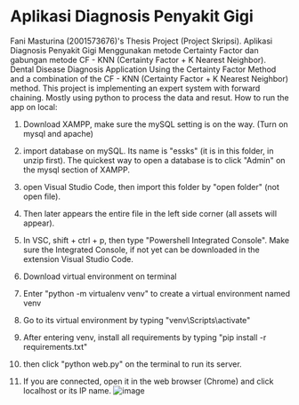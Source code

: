# Aplikasi Diagnosis Penyakit Gigi
Fani Masturina (2001573676)'s Thesis Project (Project Skripsi). 
Aplikasi Diagnosis Penyakit Gigi Menggunakan metode Certainty Factor dan gabungan metode CF - KNN (Certainty Factor + K Nearest Neighbor). Dental Disease Diagnosis Application Using the Certainty Factor Method and a combination of the CF - KNN (Certainty Factor + K Nearest Neighbor) method. This project is implementing an expert system with forward chaining. Mostly using python to process the data and resut.
How to run the app on local:
1.	Download XAMPP, make sure the mySQL setting is on the way. (Turn on mysql and apache)
 
2.	import database on mySQL. Its name is "essks" (it is in this folder, in unzip first). The quickest way to open a database is to click "Admin" on the mysql section of XAMPP.
 
 
3.	open Visual Studio Code, then import this folder by "open folder" (not open file). 
 
4.	Then later appears the entire file in the left side corner (all assets will appear).
 
5.	In VSC, shift + ctrl + p, then type "Powershell Integrated Console". Make sure the Integrated Console, if not yet can be downloaded in the extension Visual Studio Code.
 
6.	Download virtual environment on terminal 
 
7.	Enter "python -m virtualenv venv" to create a virtual environment named venv
 
8.	Go to its virtual environment by typing "venv\Scripts\activate"
 

9.	After entering venv, install all requirements by typing "pip install -r requirements.txt"
 
10.	then click "python web.py" on the terminal to run its server. 
11.	If you are connected, open it in the web browser (Chrome) and click localhost or its IP name.
![image](https://user-images.githubusercontent.com/71430949/166093041-14b7e9f7-1aae-4b2d-a4c8-cebd02079885.png)
